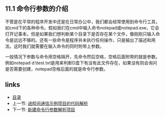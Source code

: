 ## 11.1 命令行参数的介绍

不管是在平常的程序开发中还是在日常办公中，我们都会经常使用到命令行工具，如cmd下的各种命令。假如我们在cmd中输入命令notepad或notepad.exe，它会打开记事本。但是如果我们想判断某个目录下是否存在某个文件，像刚刚只输入命令是远远不够的。还有一些命令是程序并未执行任何操作，只是输出了描述和用法。这时我们就需要在输入命令的同时附带上参数。

一般情况下参数与命令用空格隔开，先命令然后空格，空格后面附带的就是参数。例如notepad d:\test.txt是用来判断D盘下有没有此文件存在，如果没有则会询问是否需要创建，notepad空格后面的就是命令行参数。

## links
   * [目录](<preface.md>)
   * 上一节: [进程间通信示例项目的代码解析](<10.3.md>)
   * 下一节: [新建命令行参数解析项目](<11.2.md>)